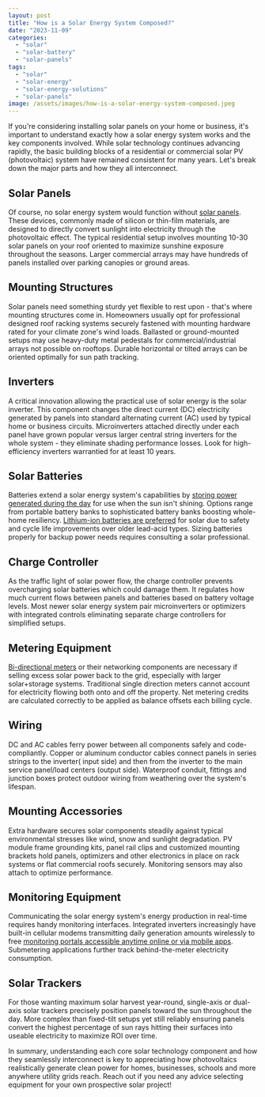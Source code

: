 ```yaml
---
layout: post
title: "How is a Solar Energy System Composed?"
date: "2023-11-09"
categories: 
  - "solar"
  - "solar-battery"
  - "solar-panels"
tags: 
  - "solar"
  - "solar-energy"
  - "solar-energy-solutions"
  - "solar-panels"
image: /assets/images/how-is-a-solar-energy-system-composed.jpeg
---
```


If you're considering installing solar panels on your home or business, it's important to understand exactly how a solar energy system works and the key components involved. While solar technology continues advancing rapidly, the basic building blocks of a residential or commercial solar PV (photovoltaic) system have remained consistent for many years. Let's break down the major parts and how they all interconnect.

## **Solar Panels**

Of course, no solar energy system would function without [solar panels](/how-do-solar-panels-work/). These devices, commonly made of silicon or thin-film materials, are designed to directly convert sunlight into electricity through the photovoltaic effect. The typical residential setup involves mounting 10-30 solar panels on your roof oriented to maximize sunshine exposure throughout the seasons. Larger commercial arrays may have hundreds of panels installed over parking canopies or ground areas.

## **Mounting Structures**

Solar panels need something sturdy yet flexible to rest upon - that's where mounting structures come in. Homeowners usually opt for professional designed roof racking systems securely fastened with mounting hardware rated for your climate zone's wind loads. Ballasted or ground-mounted setups may use heavy-duty metal pedestals for commercial/industrial arrays not possible on rooftops. Durable horizontal or tilted arrays can be oriented optimally for sun path tracking.

## **Inverters**

A critical innovation allowing the practical use of solar energy is the solar inverter. This component changes the direct current (DC) electricity generated by panels into standard alternating current (AC) used by typical home or business circuits. Microinverters attached directly under each panel have grown popular versus larger central string inverters for the whole system - they eliminate shading performance losses. Look for high-efficiency inverters warrantied for at least 10 years.

## **Solar Batteries**

Batteries extend a solar energy system's capabilities by [storing power generated during the day](/best-solar-batteries/) for use when the sun isn't shining. Options range from portable battery banks to sophisticated battery banks boosting whole-home resiliency. [Lithium-ion batteries are preferred](/lithium-ion-solar-batteries/) for solar due to safety and cycle life improvements over older lead-acid types. Sizing batteries properly for backup power needs requires consulting a solar professional.

## **Charge Controller**

As the traffic light of solar power flow, the charge controller prevents overcharging solar batteries which could damage them. It regulates how much current flows between panels and batteries based on battery voltage levels. Most newer solar energy system pair microinverters or optimizers with integrated controls eliminating separate charge controllers for simplified setups.

## **Metering Equipment**

[Bi-directional meters](/how-a-solar-smart-meter-helps-your-rooftop-work-with-the-grid/) or their networking components are necessary if selling excess solar power back to the grid, especially with larger solar+storage systems. Traditional single direction meters cannot account for electricity flowing both onto and off the property. Net metering credits are calculated correctly to be applied as balance offsets each billing cycle.

## **Wiring**

DC and AC cables ferry power between all components safely and code-compliantly. Copper or aluminum conductor cables connect panels in series strings to the inverter( input side) and then from the inverter to the main service panel/load centers (output side). Waterproof conduit, fittings and junction boxes protect outdoor wiring from weathering over the system's lifespan.

## **Mounting Accessories**

Extra hardware secures solar components steadily against typical environmental stresses like wind, snow and sunlight degradation. PV module frame grounding kits, panel rail clips and customized mounting brackets hold panels, optimizers and other electronics in place on rack systems or flat commercial roofs securely. Monitoring sensors may also attach to optimize performance.

## **Monitoring Equipment**

Communicating the solar energy system's energy production in real-time requires handy monitoring interfaces. Integrated inverters increasingly have built-in cellular modems transmitting daily generation amounts wirelessly to free [monitoring portals accessible anytime online or via mobile apps](/solar-panels-monitoring-apps/). Submetering applications further track behind-the-meter electricity consumption.

## **Solar Trackers**

For those wanting maximum solar harvest year-round, single-axis or dual-axis solar trackers precisely position panels toward the sun throughout the day. More complex than fixed-tilt setups yet still reliably ensuring panels convert the highest percentage of sun rays hitting their surfaces into useable electricity to maximize ROI over time.

In summary, understanding each core solar technology component and how they seamlessly interconnect is key to appreciating how photovoltaics realistically generate clean power for homes, businesses, schools and more anywhere utility grids reach. Reach out if you need any advice selecting equipment for your own prospective solar project!
